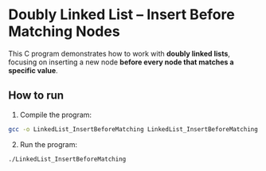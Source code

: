 # Doubly Linked List – Insert Before Matching Nodes

This C program demonstrates how to work with **doubly linked lists**, focusing on inserting a new node **before every node that matches a specific value**.



## How to run

1. Compile the program:
```bash
gcc -o LinkedList_InsertBeforeMatching LinkedList_InsertBeforeMatching.c
```
2. Run the program:
```bash
./LinkedList_InsertBeforeMatching
```